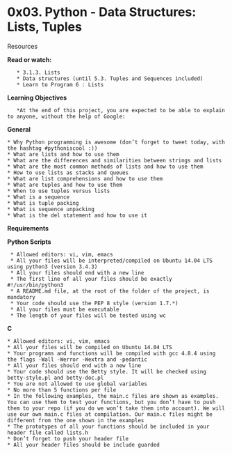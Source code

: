 # **0x03. Python - Data Structures: Lists, Tuples**

Resources

**Read or watch:**

       * 3.1.3. Lists
       * Data structures (until 5.3. Tuples and Sequences included)
       * Learn to Program 6 : Lists

**Learning Objectives**

	   *At the end of this project, you are expected to be able to explain to anyone, without the help of Google:

**General**

	* Why Python programming is awesome (don’t forget to tweet today, with the hashtag #pythoniscool :))
	* What are lists and how to use them
	* What are the differences and similarities between strings and lists
	* What are the most common methods of lists and how to use them
	* How to use lists as stacks and queues
	* What are list comprehensions and how to use them
	* What are tuples and how to use them
	* When to use tuples versus lists
	* What is a sequence
	* What is tuple packing
	* What is sequence unpacking
	* What is the del statement and how to use it

**Requirements**

**Python Scripts**

	 * Allowed editors: vi, vim, emacs
	 * All your files will be interpreted/compiled on Ubuntu 14.04 LTS using python3 (version 3.4.3)
	 * All your files should end with a new line
	 * The first line of all your files should be exactly #!/usr/bin/python3
	 * A README.md file, at the root of the folder of the project, is mandatory
	 * Your code should use the PEP 8 style (version 1.7.*)
	 * All your files must be executable
	 * The length of your files will be tested using wc

**C**

	* Allowed editors: vi, vim, emacs
	* All your files will be compiled on Ubuntu 14.04 LTS
	* Your programs and functions will be compiled with gcc 4.8.4 using the flags -Wall -Werror -Wextra and -pedantic
	* All your files should end with a new line
	* Your code should use the Betty style. It will be checked using betty-style.pl and betty-doc.pl
	* You are not allowed to use global variables
	* No more than 5 functions per file
	* In the following examples, the main.c files are shown as examples. You can use them to test your functions, but you don’t have to push them to your repo (if you do we won’t take them into account). We will use our own main.c files at compilation. Our main.c files might be different from the one shown in the examples
	* The prototypes of all your functions should be included in your header file called lists.h
	* Don’t forget to push your header file
	* All your header files should be include guarded
